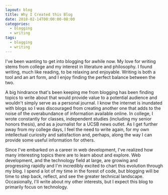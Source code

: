 ```yaml
---
layout: blog
title: Why I Created this Blog
date: 2018-02-14T00:00:00-08:00
categories:
  - blogging
  - writing
tags:
  - blogging
  - writing
---
```

I've been wanting to get into blogging for awhile now. My love for writing stems from college and my interest in literature and philosophy. I found writing, much like reading, to be relaxing and enjoyable. Writing is both a tool and an art form, and I enjoy finding the perfect balance between the two.

A big hindrance that's been keeping me from blogging has been finding topics to write about that would provide value to a potential audience and wouldn't simply serve as a personal journal. I know the internet is inundated with blogs so I was discouraged from creating another one that adds to the noise of the overabundance of information available online. In college, I wrote constantly for classes, independent studies (including my senior honors thesis), and as a journalist for a UCSB news outlet. As I get further away from my college days, I feel the need to write again, for my own intellectual curiosity and satisfaction and, perhaps, along the way I can provide some useful information for others.

Since I've embarked on a career in web development, I've realized how many interesting topics there are to learn about and explore. Web development, and the technology field at large, are growing and progressing rapidly and I'm incredibly excited to chart this evolution through my blog. I spend a lot of my time in the forest of code, but blogging will be time to step back, reflect, and see the greater technical landscape. Occasionally, I'll write about my other interests, but I expect this blog to primarily focus on technology.
